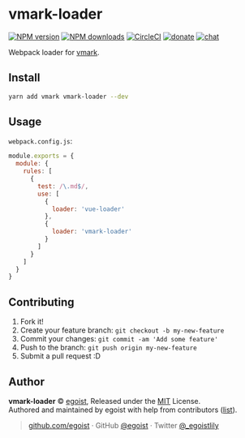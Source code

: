 
# vmark-loader

[![NPM version](https://img.shields.io/npm/v/vmark-loader.svg?style=flat)](https://npmjs.com/package/vmark-loader) [![NPM downloads](https://img.shields.io/npm/dm/vmark-loader.svg?style=flat)](https://npmjs.com/package/vmark-loader) [![CircleCI](https://circleci.com/gh/egoist/vmark-loader/tree/master.svg?style=shield)](https://circleci.com/gh/egoist/vmark-loader/tree/master)  [![donate](https://img.shields.io/badge/$-donate-ff69b4.svg?maxAge=2592000&style=flat)](https://github.com/egoist/donate) [![chat](https://img.shields.io/badge/chat-on%20discord-7289DA.svg?style=flat)](https://chat.egoist.moe)

Webpack loader for [vmark](https://github.com/egoist/vmark).

## Install

```bash
yarn add vmark vmark-loader --dev
```

## Usage

`webpack.config.js`:

```js
module.exports = {
  module: {
    rules: [
      {
        test: /\.md$/,
        use: [
          {
            loader: 'vue-loader'
          },
          {
            loader: 'vmark-loader'
          }
        ] 
      }
    ]
  }
}
```

## Contributing

1. Fork it!
2. Create your feature branch: `git checkout -b my-new-feature`
3. Commit your changes: `git commit -am 'Add some feature'`
4. Push to the branch: `git push origin my-new-feature`
5. Submit a pull request :D


## Author

**vmark-loader** © [egoist](https://github.com/egoist), Released under the [MIT](./LICENSE) License.<br>
Authored and maintained by egoist with help from contributors ([list](https://github.com/egoist/vmark-loader/contributors)).

> [github.com/egoist](https://github.com/egoist) · GitHub [@egoist](https://github.com/egoist) · Twitter [@_egoistlily](https://twitter.com/_egoistlily)
